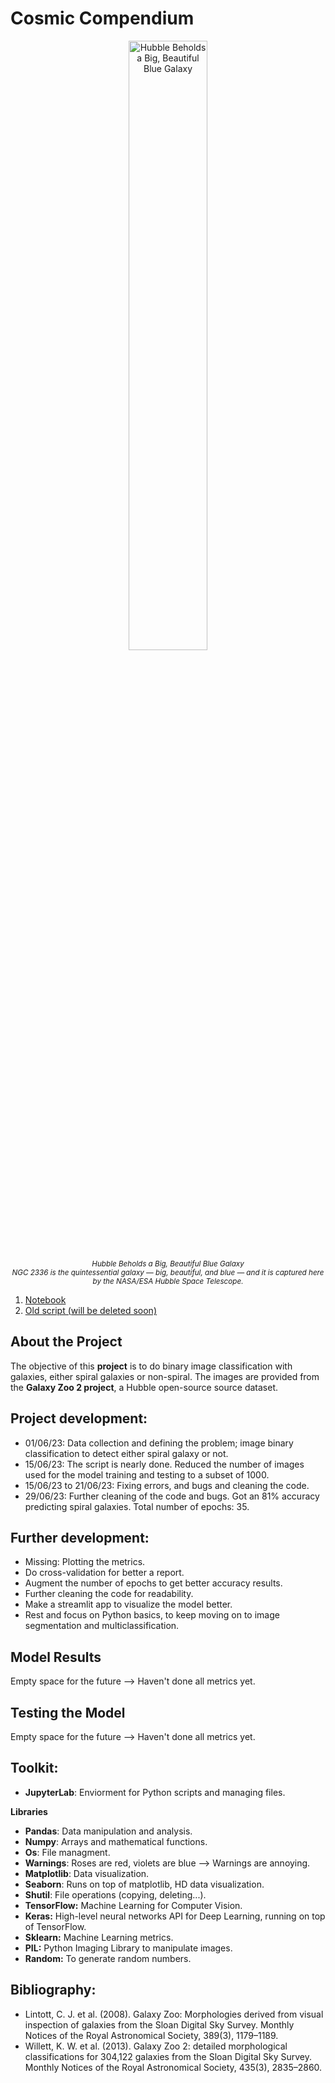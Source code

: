 # Cosmic Compendium

<p align="center">
  <img src="https://www.nasa.gov/sites/default/files/styles/full_width_feature/public/thumbnails/image/potw2109a.jpg" width="50%" alt="Hubble Beholds a Big, Beautiful Blue Galaxy">
  <br>
  <small><em>Hubble Beholds a Big, Beautiful Blue Galaxy<br>NGC 2336 is the quintessential galaxy — big, beautiful, and blue — and it is captured here by the NASA/ESA Hubble Space Telescope.</em></small>
</p>

1. [Notebook](https://github.com/isi-mube/cosmic-compendium/blob/main/notebook.ipynb)
2. [Old script (will be deleted soon)](https://github.com/isi-mube/cosmic-compendium/blob/main/old_script.ipynb)

## About the Project
The objective of this **project** is to do binary image classification with galaxies, either spiral galaxies or non-spiral. The images are provided from the **Galaxy Zoo 2 project**, a Hubble open-source source dataset.


## Project development:

* 01/06/23: Data collection and defining the problem; image binary classification to detect either spiral galaxy or not.
* 15/06/23: The script is nearly done. Reduced the number of images used for the model training and testing to a subset of 1000. 
* 15/06/23 to 21/06/23: Fixing errors, and bugs and cleaning the code.
* 29/06/23: Further cleaning of the code and bugs. Got an 81% accuracy predicting spiral galaxies. Total number of epochs: 35.

## Further development:

* Missing: Plotting the metrics.
* Do cross-validation for better a report.
* Augment the number of epochs to get better accuracy results.
* Further cleaning the code for readability.
* Make a streamlit app to visualize the model better.
* Rest and focus on Python basics, to keep moving on to image segmentation and multiclassification.

## Model Results

Empty space for the future --> Haven't done all metrics yet.

## Testing the Model

Empty space for the future --> Haven't done all metrics yet.

## Toolkit:

* **JupyterLab**: Enviorment for Python scripts and managing files.

**Libraries**

* **Pandas**: Data manipulation and analysis.
* **Numpy**: Arrays and mathematical functions.
* **Os**: File managment.
* **Warnings**: Roses are red, violets are blue --> Warnings are annoying.
* **Matplotlib**: Data visualization.
* **Seaborn**: Runs on top of matplotlib, HD data visualization.
* **Shutil**: File operations (copying, deleting...).
* **TensorFlow:** Machine Learning for Computer Vision.
* **Keras:** High-level neural networks API for Deep Learning, running on top of TensorFlow.
* **Sklearn:** Machine Learning metrics.
* **PIL:** Python Imaging Library to manipulate images.
* **Random:** To generate random numbers.

## Bibliography:

- Lintott, C. J. et al. (2008). Galaxy Zoo: Morphologies derived from visual inspection of galaxies from the Sloan Digital Sky Survey. Monthly Notices of the Royal Astronomical Society, 389(3), 1179–1189.
- Willett, K. W. et al. (2013). Galaxy Zoo 2: detailed morphological classifications for 304,122 galaxies from the Sloan Digital Sky Survey. Monthly Notices of the Royal Astronomical Society, 435(3), 2835–2860.

